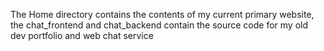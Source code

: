 The Home directory contains the contents of my current primary website, the chat_frontend and chat_backend contain the source code for my old dev portfolio and web chat service
